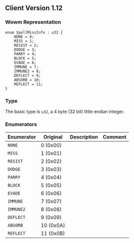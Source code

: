 ## Client Version 1.12

### Wowm Representation
```rust,ignore
enum SpellMissInfo : u32 {
    NONE = 0;    
    MISS = 1;    
    RESIST = 2;    
    DODGE = 3;    
    PARRY = 4;    
    BLOCK = 5;    
    EVADE = 6;    
    IMMUNE = 7;    
    IMMUNE2 = 8;    
    DEFLECT = 9;    
    ABSORB = 10;    
    REFLECT = 11;    
}

```
### Type
The basic type is `u32`, a 4 byte (32 bit) little endian integer.
### Enumerators
| Enumerator | Original  | Description | Comment |
| --------- | -------- | ----------- | ------- |
| `NONE` | 0 (0x00) |  |  |
| `MISS` | 1 (0x01) |  |  |
| `RESIST` | 2 (0x02) |  |  |
| `DODGE` | 3 (0x03) |  |  |
| `PARRY` | 4 (0x04) |  |  |
| `BLOCK` | 5 (0x05) |  |  |
| `EVADE` | 6 (0x06) |  |  |
| `IMMUNE` | 7 (0x07) |  |  |
| `IMMUNE2` | 8 (0x08) |  |  |
| `DEFLECT` | 9 (0x09) |  |  |
| `ABSORB` | 10 (0x0A) |  |  |
| `REFLECT` | 11 (0x0B) |  |  |

